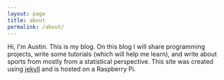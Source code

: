 ```yaml
---
layout: page
title: about
permalink: /about/
---
```


Hi, I'm Austin. This is my blog. On this blog I will share programming projects, write some tutorials (which will help me learn), and write about sports from mostly from a statistical perspective. This site was created using [jekyll][jekyll-site] and is hosted on a Raspberry Pi. 




[jekyll-site]: http://jekyllrb.com/

